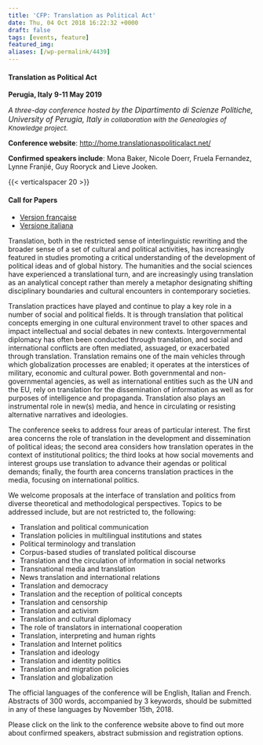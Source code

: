 ```yaml
---
title: 'CFP: Translation as Political Act'
date: Thu, 04 Oct 2018 16:22:32 +0000
draft: false
tags: [events, feature]
featured_img: 
aliases: [/wp-permalink/4439]
---
```


<div class="entry-post"><h4>Translation as Political Act</h4>
<strong>Perugia, Italy</strong>
<strong>9-11 May 2019</strong>

<em>A three-day conference hosted by </em><em style="font-size: 15.2015px;">the Dipartimento di Scienze Politiche, University of Perugia, Italy </em><em style="font-size: 0.95em;">in collaboration with </em><em style="font-size: 0.95em;">the Genealogies of Knowledge project.</em>

<strong>Conference website</strong>: <a href="http://home.translationaspoliticalact.net/">http://home.translationaspoliticalact.net/</a>

<strong>Confirmed speakers include</strong>: Mona Baker, Nicole Doerr, Fruela Fernandez, Lynne Franjié, Guy Rooryck and Lieve Jooken.

{{< verticalspacer 20 >}}
<h4>Call for Papers</h4>
<ul>
 	<li><a href="http://home.translationaspoliticalact.net/home/cfp-fr">Version française</a></li>
 	<li><a href="http://home.translationaspoliticalact.net/home/cfp-it">Versione italiana</a></li>
</ul>
Translation, both in the restricted sense of interlinguistic rewriting and the broader sense of a set of cultural and political activities, has increasingly featured in studies promoting a critical understanding of the development of political ideas and of global history. The humanities and the social sciences have experienced a translational turn, and are increasingly using translation as an analytical concept rather than merely a metaphor designating shifting disciplinary boundaries and cultural encounters in contemporary societies.

Translation practices have played and continue to play a key role in a number of social and political fields. It is through translation that political concepts emerging in one cultural environment travel to other spaces and impact intellectual and social debates in new contexts. Intergovernmental diplomacy has often been conducted through translation, and social and international conflicts are often mediated, assuaged, or exacerbated through translation. Translation remains one of the main vehicles through which globalization processes are enabled; it operates at the interstices of military, economic and cultural power. Both governmental and non-governmental agencies, as well as international entities such as the UN and the EU, rely on translation for the dissemination of information as well as for purposes of intelligence and propaganda. Translation also plays an instrumental role in new(s) media, and hence in circulating or resisting alternative narratives and ideologies.

The conference seeks to address four areas of particular interest. The first area concerns the role of translation in the development and dissemination of political ideas; the second area considers how translation operates in the context of institutional politics; the third looks at how social movements and interest groups use translation to advance their agendas or political demands; finally, the fourth area concerns translation practices in the media, focusing on international politics.

We welcome proposals at the interface of translation and politics from diverse theoretical and methodological perspectives. Topics to be addressed include, but are not restricted to, the following:
<ul>
 	<li>Translation and political communication</li>
 	<li>Translation policies in multilingual institutions and states</li>
 	<li>Political terminology and translation</li>
 	<li>Corpus-based studies of translated political discourse</li>
 	<li>Translation and the circulation of information in social networks</li>
 	<li>Transnational media and translation</li>
 	<li>News translation and international relations</li>
 	<li>Translation and democracy</li>
 	<li>Translation and the reception of political concepts</li>
 	<li>Translation and censorship</li>
 	<li>Translation and activism</li>
 	<li>Translation and cultural diplomacy</li>
 	<li>The role of translators in international cooperation</li>
 	<li>Translation, interpreting and human rights</li>
 	<li>Translation and Internet politics</li>
 	<li>Translation and ideology</li>
 	<li>Translation and identity politics</li>
 	<li>Translation and migration policies</li>
 	<li>Translation and globalization</li>
</ul>
The official languages of the conference will be English, Italian and French. Abstracts of 300 words, accompanied by 3 keywords, should be submitted in any of these languages by November 15th, 2018.

Please click on the link to the conference website above to find out more about confirmed speakers, abstract submission and registration options.</div>